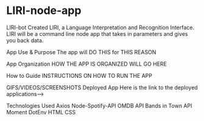 # LIRI-node-app
LIRI-bot
Created LIRI, a Language Interpretation and Recognition Interface. LIRI will be a command line node app that takes in parameters and gives you back data.

App Use & Purpose
The app will DO THIS for THIS REASON

App Organization
HOW THE APP IS ORGANIZED WILL GO HERE

How to Guide
INSTRUCTIONS ON HOW TO RUN THE APP

GIFS/VIDEOS/SCREENSHOTS
Deployed App
Here is the link to the deployed applications-->

Technologies Used
Axios
Node-Spotify-API
OMDB API
Bands in Town API
Moment
DotEnv
HTML
CSS
